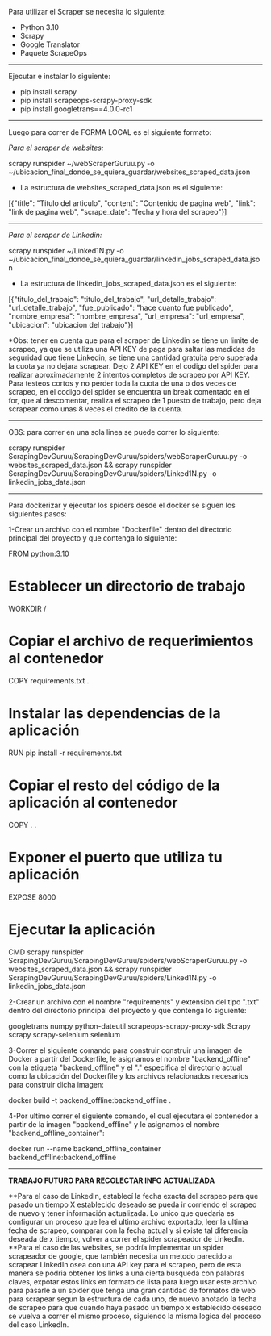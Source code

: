 Para utilizar el Scraper se necesita lo siguiente:
- Python 3.10
- Scrapy
- Google Translator
- Paquete ScrapeOps
-----------------------------------------------------------------------------------------------------------------------------------------------------
Ejecutar e instalar lo siguiente:
- pip install scrapy
- pip install scrapeops-scrapy-proxy-sdk
- pip install googletrans==4.0.0-rc1
-----------------------------------------------------------------------------------------------------------------------------------------------------
Luego para correr de FORMA LOCAL es el siguiente formato:

*Para el scraper de websites:*

scrapy runspider ~/webScraperGuruu.py -o ~/ubicacion_final_donde_se_quiera_guardar/websites_scraped_data.json

- La estructura de websites_scraped_data.json es el siguiente:

[{"title": "Titulo del articulo", "content": "Contenido de pagina web", "link": "link de pagina web", "scrape_date": "fecha y hora del scrapeo"}]

-----------------------------------------------------------------------------------------------------------------------------------------------------
*Para el scraper de Linkedin:*

scrapy runspider ~/Linked1N.py -o ~/ubicacion_final_donde_se_quiera_guardar/linkedin_jobs_scraped_data.json

- La estructura de linkedin_jobs_scraped_data.json es el siguiente:

[{"titulo_del_trabajo": "titulo_del_trabajo", "url_detalle_trabajo": "url_detalle_trabajo", "fue_publicado": "hace cuanto fue publicado", "nombre_empresa": "nombre_empresa", "url_empresa": "url_empresa", "ubicacion": "ubicacion del trabajo"}]

*Obs: tener en cuenta que para el scraper de Linkedin se tiene un limite de scrapeo, ya que se utiliza una API KEY de paga para saltar las medidas de seguridad que tiene
Linkedin, se tiene una cantidad gratuita pero superada la cuota ya no dejara scrapear. Dejo 2 API KEY en el codigo del spider para realizar aproximadamente 2 intentos completos de scrapeo por API KEY.
Para testeos cortos y no perder toda la cuota de una o dos veces de scrapeo, en el codigo del spider se encuentra un break comentado en el for, que al descomentar, realiza el scrapeo de 1 puesto de trabajo, pero deja scrapear como unas 8 veces el credito
de la cuenta.

-----------------------------------------------------------------------------------------------------------------------------------------------------
OBS: para correr en una sola linea se puede correr lo siguiente:

scrapy runspider ScrapingDevGuruu/ScrapingDevGuruu/spiders/webScraperGuruu.py -o websites_scraped_data.json && scrapy runspider ScrapingDevGuruu/ScrapingDevGuruu/spiders/Linked1N.py -o linkedin_jobs_data.json

-----------------------------------------------------------------------------------------------------------------------------------------------------

Para dockerizar y ejecutar los spiders desde el docker se siguen los siguientes pasos:

1-Crear un archivo con el nombre "Dockerfile" dentro del directorio principal del proyecto y que contenga lo siguiente:

FROM python:3.10

# Establecer un directorio de trabajo
WORKDIR /

# Copiar el archivo de requerimientos al contenedor
COPY requirements.txt .

# Instalar las dependencias de la aplicación
RUN pip install -r requirements.txt

# Copiar el resto del código de la aplicación al contenedor
COPY . .

# Exponer el puerto que utiliza tu aplicación
EXPOSE 8000

# Ejecutar la aplicación
CMD scrapy runspider ScrapingDevGuruu/ScrapingDevGuruu/spiders/webScraperGuruu.py -o websites_scraped_data.json && scrapy runspider ScrapingDevGuruu/ScrapingDevGuruu/spiders/Linked1N.py -o linkedin_jobs_data.json

2-Crear un archivo con el nombre "requirements" y extension del tipo ".txt" dentro del directorio principal del proyecto y que contenga lo siguiente:

googletrans
numpy
python-dateutil
scrapeops-scrapy-proxy-sdk
Scrapy
scrapy
scrapy-selenium
selenium

3-Correr el siguiente comando para construir construir una imagen de Docker a partir del Dockerfile, le asignamos el nombre "backend_offline" con la etiqueta "backend_offline" y el "." especifica el directorio actual como la ubicación del Dockerfile y los archivos relacionados necesarios para construir dicha imagen:

docker build -t backend_offline:backend_offline .

4-Por ultimo correr el siguiente comando, el cual ejecutara el contenedor a partir de la imagen "backend_offline" y le asignamos el nombre "backend_offline_container":

docker run --name backend_offline_container backend_offline:backend_offline



-------------------------------------------------------------------------------------------------------------------------------------------------------------------------------
**TRABAJO FUTURO PARA RECOLECTAR INFO ACTUALIZADA**

**Para el caso de LinkedIn, establecí la fecha exacta del scrapeo para que pasado un tiempo X establecido deseado se pueda ir corriendo el scrapeo de nuevo y tener información actualizada. Lo unico que quedaria es configurar un proceso que lea el ultimo archivo exportado, leer la ultima fecha de scrapeo, comparar con la fecha actual y si existe tal diferencia deseada de x tiempo, volver a correr el spider scrapeador de LinkedIn.
**Para el caso de las websites, se podría implementar un spider scrapeador de google, que también necesita un metodo parecido a scrapear LinkedIn osea con una API key para el scrapeo, pero de esta manera se podria obtener los links a una cierta busqueda con palabras claves, expotar estos links en formato de lista para luego usar este archivo para pasarle a un spider que tenga una gran cantidad de formatos de web para scrapear segun la estructura de cada uno, de nuevo anotado la fecha de scrapeo para que cuando haya pasado un tiempo x establecido deseado se vuelva a correr el mismo proceso, siguiendo la misma logica del proceso del caso LinkedIn.
